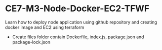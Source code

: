 # CE7-M3-Node-Docker-EC2-TFWF
Learn how to deploy node application using github repository and creating docker image and EC2 using terraform

- Create files folder contain Dockerfile, index.js, package.json and package-lock.json